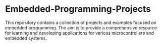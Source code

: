 # Embedded-Programming-Projects
This repository contains a collection of projects and examples focused on embedded programming. The aim is to provide a comprehensive resource for learning and developing applications for various microcontrollers and embedded systems.

